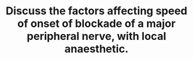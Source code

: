 ---
title: "Discuss the factors affecting speed of onset of blockade of a major peripheral nerve, with local anaesthetic."
entityType: SAQ
exam: PEX
college: ANZCA
year: 2025
sitting: A
question: 11
---